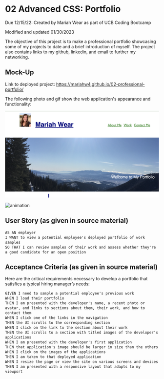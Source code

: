 # 02 Advanced CSS: Portfolio
Due 12/15/22: Created by Mariah Wear as part of UCB Coding Bootcamp

Modified and updated 01/30/2023

The objective of this project is to make a professional portfolio showcasing some of my projects to date and a brief introduction of myself.  The project also contains links to my github, linkedin, and email to further my networking.

## Mock-Up

Link to deployed project: https://mariahw4.github.io/02-professional-portfolio/

The following photo and gif show the web application's appearance and functionality:

![screenshot](./Assets/images/screenshot-preview.png)

![animation](./Assets/images/mariah-portfolio.gif)


## User Story (as given in source material)

```
AS AN employer
I WANT to view a potential employee's deployed portfolio of work samples
SO THAT I can review samples of their work and assess whether they're a good candidate for an open position
```


## Acceptance Criteria (as given in source material)

Here are the critical requirements necessary to develop a portfolio that satisfies a typical hiring manager’s needs:

```
GIVEN I need to sample a potential employee's previous work
WHEN I load their portfolio
THEN I am presented with the developer's name, a recent photo or avatar, and links to sections about them, their work, and how to contact them
WHEN I click one of the links in the navigation
THEN the UI scrolls to the corresponding section
WHEN I click on the link to the section about their work
THEN the UI scrolls to a section with titled images of the developer's applications
WHEN I am presented with the developer's first application
THEN that application's image should be larger in size than the others
WHEN I click on the images of the applications
THEN I am taken to that deployed application
WHEN I resize the page or view the site on various screens and devices
THEN I am presented with a responsive layout that adapts to my viewport
```


